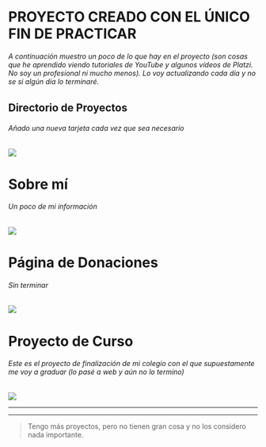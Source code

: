 # PROYECTO CREADO CON EL ÚNICO FIN DE PRACTICAR
###### A continuación muestro un poco de lo que hay en el proyecto (son cosas que he aprendido viendo tutoriales de YouTube y algunos vídeos de Platzi. No soy un profesional ni mucho menos). Lo voy actualizando cada día y no se si algún dia lo terminaré. 
## Directorio de Proyectos
###### Añado una nueva tarjeta cada vez que sea necesario
![](https://lh3.googleusercontent.com/POJZ3oVacoVilCs8Hq4tRDoKo1nCv2mzqH-DwhMchP8FWn-3gRZP4kWnkCvINaYzs8ucKm7YoOpApHBgaPvCfChO-IweAiRy04SNf2tL1ls6-56WYpQdUGs1aptDQdcKLxFDoVoyRI-ZCxnVUgpaJyUSBDMCwwGDSENrbtU2Rvt5IcABelKVAswcB__zRFULfrdgvmNklKipQxZCMOk-9Ox70IMQu7tGr-fdSv9LttS-ekcEGsroIHTm3dfbB6Ajpzl6twj_lRCLT55CMs9NVBHlwH9WethiUjy0cYYxiDXyQOCvpCS-1e_tCo3GpTm7goFD6uTw24Fe4ZBR-5fXG1JPp-nR8ZnuumFQqIqOPu4OxOA4LNTUdX6Tew7wv0YAU5GVWPxMJQRC9WHkAXFgLrxfXGrkUXtpGap-TK3srJvaTKJRrkHgZYhFVHK15ZHcntAOux12jjVfFm1rr3D7gqYTaZjnroXTIAM42TGRzOSe5qJjac8L14MJvq48qP0xJZ6mg4GMt50ndasNHE3zZ19YrAeDXQ7G3l6usU_bfi2jn25dB7XwA139bZY6BTofFaliaAXxoxfKvDWE5yUea-wTU0XlBswK6ZV4c6sDdgbY3b7gKOMm4vYT5-gjple3Z3FBhRa7aiiUBO5-bnu2UP6IFdROfPeMKQSOl6W2VLz75qw5zX4Ow1bXggt7=w1113-h625-no?authuser=0)
# Sobre mí
###### Un poco de mi información
![](https://lh3.googleusercontent.com/OiVak6yUIEJblINFH_sbl-xUfBM8dqBqEaFDrGydxGRBcS9WyvtTyxkrXhV6BoLubgqoJRw0cRpJg1AV7Is2NgE8aiOBYXzchm4qbj1Un1iTaXOlShEAt3RVXvrzdTsdemD7fNM0xXyKoykjilbtD3GNA0OodVTXpwM4-40vkJabS6NZLEbrAKo9CLMBXg_4GLscM7h976Rq4CtiT3gCmmpk81jD2fQVkkvFsPjDea9dGKNXyu8Tbgk87XdH1XaWD5hnQjSssPm1fJpvCm0apJ_7LKp7RhQOPOcTWAGQlMZ76MEfpEqoqFoZa9pJo36NB65KOEIxkHO5QiD9f2KdK69La0_4pODAK7mJZND6_gvp9Q_IBqbseE4ZC1B_h1ekM2z49Pjf4-uTiJCuMHoChRBroqElLN2m4JE-ncVqcOWeHscPfgYTu6TSrOk3vkdazAX5UoaNslsz-se7kELsHXWJ_NsU_J91GLX5ACsYj81-tq_wzn0Ifw-hXpiHXyIql3VV6FOhCIdbGOiW27PCs4r-g3m0AqNPq7O9Jm44eOX7ivMvmHKgBUplZqBjmnaBO7vI5dEyUUjBlFk6GwWXP7ssQvfvflwaRTAB5wB_fZhnzlvEzPAdMK5Xf19Z8ajNmXBTahi3EHnCpn1T-7B_FHVPUUYiNs6eIm2v_Bo7NwPbTa1gTB3HejTbD_w2=w1113-h625-no?authuser=0)
# Página de Donaciones 
###### Sin terminar 
![](https://lh3.googleusercontent.com/6Ey7Dehj8KHhOrmNGxM454yPduFgxinPQdOSCdaL7wjM46VkiKkY_vbKeDntcEOrutbJPKaRQt-yRaStKSNPrIjZjcDI8AgroalN-MVRCgdSYZZMdZCtixy6G6kbmyxuiBQaJfuQ7DiPZTYKpszflduvITW093OVtQuN6xvpyeTOey-X-C9sUCQQbkAF7jvcQdPm5dwU0XorGzMhP6VVR1EPHx8RLgNUefOf8drB-MeDQYbrazbsPV084bLOyaq4G3Sv9MsGRYO7-vjek0olMFJGQXIqzUxcYrnObAWV8-b9Gga1xpoRM8804s9RYyMW6vyaK_iNczbedeK3IhwH2hxtUClDYXVu2sYrF8-zOkLqLMtXXGOtxdmGH5yFK9uJLw3bOrEzHWy8QNL5a2XLJ1bRhAawKe7REc2xkKmnXjILVurZ4mA341y-5hVwS7LhbI94wdhRmp0gR_aMc118lKA11e3DGDUqyGsBDEc491iMHA5L_lRaeSMzu7Cc0TlWqitZxcJOnXikqB7oEElrGDcwNgRTKpcomVcUz6BxK_KLtK2ZbfhYdxJB0IbHiZ24weFKZCROLJ65ZGgDjIXGM8I5f6InA_hUubKQwlE7F9dzI_ue0r0BtpcsmeKea0m_soIvLxsWMENF6tnmMyEGd5IKpkPup8rhBQkYnFGKaQ6VLKDEMCmR6VneZ2rS=w1113-h625-no?authuser=0)
# Proyecto de Curso
###### Este es el proyecto de finalización de mi colegio con el que supuestamente me voy a graduar (lo pasé a web y aún no lo termino)
![](https://lh3.googleusercontent.com/43XR_heS7bJTHJ8ypMa3tBHlX-hQrSt4TV3s5gI-8TvjnBCHJIpFlxRLSPg5L5eA8mnUj-t_Z6raMbvUjCv3-18BtTZMGjfxkXPQwXW3BXfQz1nLJhQJrThJhhUnnoBLuZgnQ8WavEh-KCskfBea5kdLWP1ehuIhMUGMJoeuOVA7n9hvWYKj9DQVE9XwqZZZH7a41VWELZXlDU1kpwoqdypZgOnLT4F1ue_R9NhoqrkGVKwU50ojIyAB3mJQlu842mL_1uXKEz6EjclKgkLSPvBndoVelwRbaL2hBaX0YPmp5Ktx2dGwLOxI5AtpQFLpehOV6RaHDDbx4YqMXDRaIjP5nNZVEp_haEClmVlhYeL7o6xlo2rk2W5i96cFytak-GPPRgnsYw4Ih2sjPkZB-hVlHL_29vipxBRf3R3MEgjgwVWrzjZuCsgM8xwxhDIlT5uEzEUmqJw4S182sBbM_9IFXQIZIiK3AUKu7CZvRe-OmnwPKzE-mckSfxb3042T2I4CQ3OztB8pyZplnDOvi6jtqWheUkL2Du3CYqyS39VaJQ6xYuGsROsFQV8TlNyGKcF0i5BZ5VLH2PPAd9mAgLOXixqpP0_dw5zNCKf7U8fIHmfre4lSgIYPttQfxWqpCXoi67YtyR9plqOTFh1awsHgHVKW_xe0o1vegAUXAKtZBIK7Zl2ZvAsL9PI4=w1113-h625-no?authuser=0)

------------


------------

> Tengo más proyectos, pero no tienen gran cosa y no los considero nada importante.

